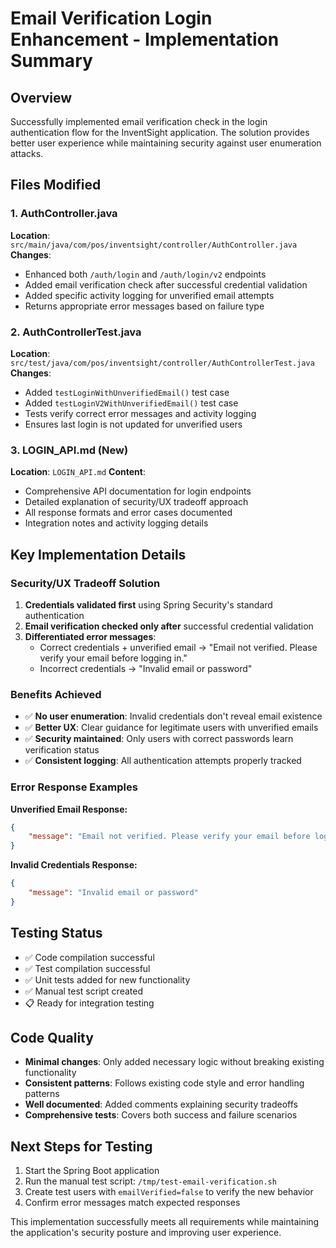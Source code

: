 # Email Verification Login Enhancement - Implementation Summary

## Overview
Successfully implemented email verification check in the login authentication flow for the InventSight application. The solution provides better user experience while maintaining security against user enumeration attacks.

## Files Modified

### 1. AuthController.java
**Location**: `src/main/java/com/pos/inventsight/controller/AuthController.java`
**Changes**:
- Enhanced both `/auth/login` and `/auth/login/v2` endpoints
- Added email verification check after successful credential validation
- Added specific activity logging for unverified email attempts
- Returns appropriate error messages based on failure type

### 2. AuthControllerTest.java  
**Location**: `src/test/java/com/pos/inventsight/controller/AuthControllerTest.java`
**Changes**:
- Added `testLoginWithUnverifiedEmail()` test case
- Added `testLoginV2WithUnverifiedEmail()` test case
- Tests verify correct error messages and activity logging
- Ensures last login is not updated for unverified users

### 3. LOGIN_API.md (New)
**Location**: `LOGIN_API.md`
**Content**:
- Comprehensive API documentation for login endpoints
- Detailed explanation of security/UX tradeoff approach
- All response formats and error cases documented
- Integration notes and activity logging details

## Key Implementation Details

### Security/UX Tradeoff Solution
1. **Credentials validated first** using Spring Security's standard authentication
2. **Email verification checked only after** successful credential validation
3. **Differentiated error messages**:
   - Correct credentials + unverified email → "Email not verified. Please verify your email before logging in."
   - Incorrect credentials → "Invalid email or password"

### Benefits Achieved
- ✅ **No user enumeration**: Invalid credentials don't reveal email existence
- ✅ **Better UX**: Clear guidance for legitimate users with unverified emails  
- ✅ **Security maintained**: Only users with correct passwords learn verification status
- ✅ **Consistent logging**: All authentication attempts properly tracked

### Error Response Examples

**Unverified Email Response:**
```json
{
    "message": "Email not verified. Please verify your email before logging in."
}
```

**Invalid Credentials Response:**
```json
{
    "message": "Invalid email or password"
}
```

## Testing Status
- ✅ Code compilation successful
- ✅ Test compilation successful  
- ✅ Unit tests added for new functionality
- ✅ Manual test script created
- 📋 Ready for integration testing

## Code Quality
- **Minimal changes**: Only added necessary logic without breaking existing functionality
- **Consistent patterns**: Follows existing code style and error handling patterns
- **Well documented**: Added comments explaining security tradeoffs
- **Comprehensive tests**: Covers both success and failure scenarios

## Next Steps for Testing
1. Start the Spring Boot application
2. Run the manual test script: `/tmp/test-email-verification.sh`
3. Create test users with `emailVerified=false` to verify the new behavior
4. Confirm error messages match expected responses

This implementation successfully meets all requirements while maintaining the application's security posture and improving user experience.